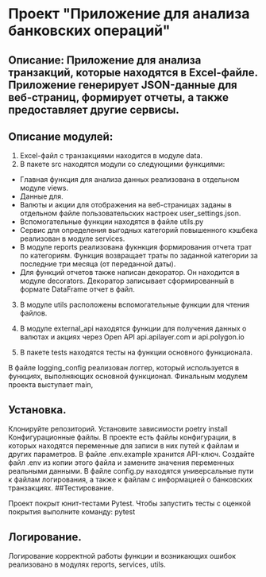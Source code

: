 # Проект "Приложение для анализа банковских операций" 
## Описание: Приложение для анализа транзакций, которые находятся в Excel-файле. Приложение генерирует JSON-данные для веб-страниц, формирует отчеты, а также предоставляет другие сервисы.

## Описание модулей:

1. Excel-файл с транзакциями находится в модуле data. 
2. В пакете src находятся модули со следующими функциями:
* Главная функция для анализа данных реализована в отдельном модуле views.
* Данные для.
* Валюты и акции для отображения на веб-страницах заданы в отдельном файле пользовательских настроек user_settings.json. 
* Вспомогательные функции находятся в файле utils.py
* Cервис для определения выгодных категорий повышенного кэшбека реализован в модуле services.
* В модуле reports реализована фукнкция формирования отчета трат по категориям. Функция возвращает траты по заданной категории за последние три месяца (от переданной даты).
* Для функций отчетов также написан декоратор. Он находится в модуле decorators. Декоратор записывает сформированный в формате DataFrame отчет в файл.

3. В модуле utils расположены вспомогательные функции для чтения файлов.

4. В модуле external_api находятся функции для получения данных о валютах и акциях через Open API api.apilayer.com и api.polygon.io

5. В пакете tests находятся тесты на функции основного функционала.

В файле logging_config реализован логгер, который используется в функциях, выполняющих основной функционал. Финальным модулем проекта выступает main,

## Установка.

Клонируйте репозиторий.
Установите зависимости poetry install
Конфигурационные файлы. В проекте есть файлы конфигурации, в которых находятся переменные для записи в них путей к файлам и других параметров. В файле .env.example хранится API-ключ. Создайте файл .env из копии этого файла и замените значения переменных реальными данными. В файле config.py находятся универсальные пути к файлам логирования, а также к файлам с информацией о банковских транзакциях.
##Тестирование.

Проект покрыт юнит-тестами Pytest. Чтобы запустить тесты с оценкой покрытия выполните команду: pytest
## Логирование.

Логирование корректной работы функции и возникающих ошибок реализовано в модулях reports, services, utils.